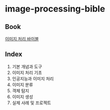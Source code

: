 # image-processing-bible

## Book

[이미지 처리 바이블](https://product.kyobobook.co.kr/detail/S000213080089)

## Index

1. 기본 개념과 도구
2. 이미지 처리 기초
3. 인공지능과 이미지 처리
4. 이미지 분류
5. 객체 탐지
6. 이미지 생성
7. 실제 사례 및 프로젝트
